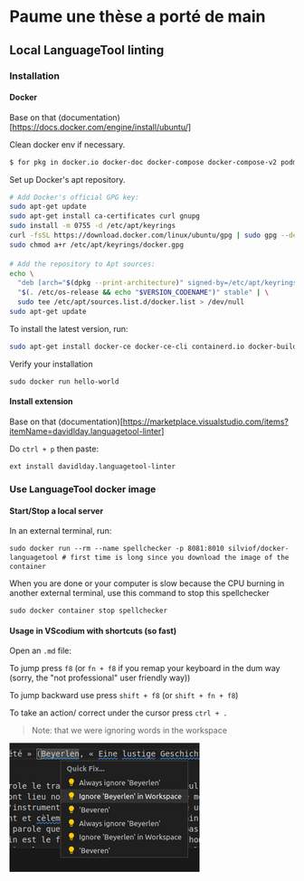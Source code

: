 # Paume une thèse a porté de main

## Local LanguageTool linting

### Installation

#### Docker

Base on that (documentation)[https://docs.docker.com/engine/install/ubuntu/]

Clean docker env if necessary.

```zsh
$ for pkg in docker.io docker-doc docker-compose docker-compose-v2 podman-docker containerd runc; do sudo apt-get remove $pkg; done
```

Set up Docker's apt repository.

```zsh
# Add Docker's official GPG key:
sudo apt-get update
sudo apt-get install ca-certificates curl gnupg
sudo install -m 0755 -d /etc/apt/keyrings
curl -fsSL https://download.docker.com/linux/ubuntu/gpg | sudo gpg --dearmor -o /etc/apt/keyrings/docker.gpg
sudo chmod a+r /etc/apt/keyrings/docker.gpg

# Add the repository to Apt sources:
echo \
  "deb [arch="$(dpkg --print-architecture)" signed-by=/etc/apt/keyrings/docker.gpg] https://download.docker.com/linux/ubuntu \
  "$(. /etc/os-release && echo "$VERSION_CODENAME")" stable" | \
  sudo tee /etc/apt/sources.list.d/docker.list > /dev/null
sudo apt-get update
```

To install the latest version, run:

```zsh
sudo apt-get install docker-ce docker-ce-cli containerd.io docker-buildx-plugin docker-compose-plugin
```

Verify your installation

```
sudo docker run hello-world
```

#### Install extension

Base on that (documentation)[https://marketplace.visualstudio.com/items?itemName=davidlday.languagetool-linter]

Do `ctrl + p` then paste:

```shell
ext install davidlday.languagetool-linter
```

### Use LanguageTool docker image

#### Start/Stop a local server

In an external terminal, run:

```shell
sudo docker run --rm --name spellchecker -p 8081:8010 silviof/docker-languagetool # first time is long since you download the image of the container
```

When you are done or your computer is slow because the CPU burning in another external terminal, use this command to stop this spellchecker 

```shell
sudo docker container stop spellchecker
```

#### Usage in VScodium with shortcuts (so fast)

Open an `.md` file:

To jump press `f8` (or `fn + f8` if you remap your keyboard in the dum way (sorry, the "not professional" user friendly way)) 

To jump backward use press `shift + f8` (or `shift + fn + f8`) 

To take an action/ correct under the cursor press `ctrl + .`

> Note: that we were ignoring words in the workspace 

<img src="./docs/img/workspace_ignore.png">


